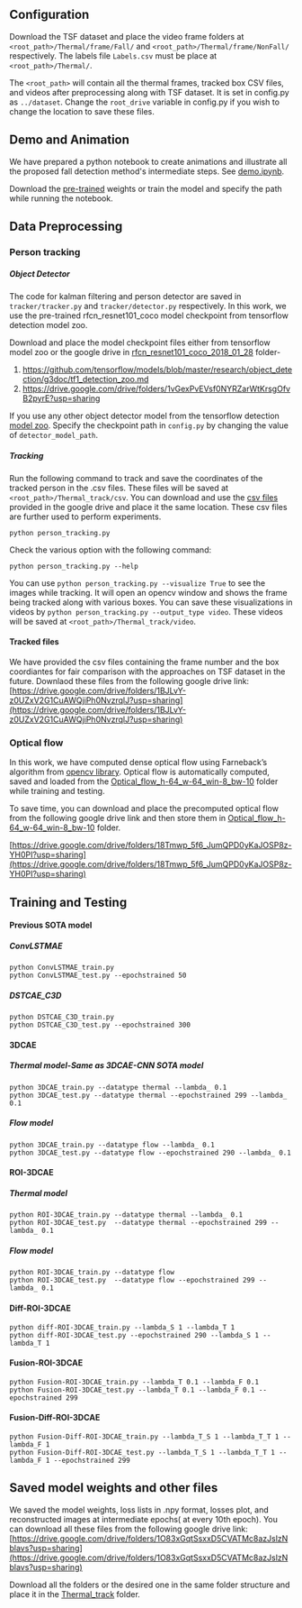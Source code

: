 ## Configuration 
Download the TSF dataset and place the video frame folders at ```<root_path>/Thermal/frame/Fall/``` and ```<root_path>/Thermal/frame/NonFall/``` respectively. The labels file ```Labels.csv``` must be place at ```<root_path>/Thermal/```. 

The ```<root_path>``` will contain all the thermal frames, tracked box CSV files, and videos after preprocessing along with TSF dataset. It is set in config.py as ```../dataset```. 
Change the ```root_drive``` variable in config.py if you wish to change the location to save these files.

## Demo and Animation
We have prepared a python notebook to create animations and illustrate all the proposed fall detection method's intermediate steps. See [demo.ipynb](demo.ipynb). 

Download the [pre-trained](#saved-model-weights-and-other-files) weights or train the model and specify the path while running the notebook.

## Data Preprocessing
### Person tracking
##### Object Detector
The code for kalman filtering and person detector are saved in ```tracker/tracker.py``` and ```tracker/detector.py``` respectively. In this work, we use the pre-trained rfcn_resnet101_coco model checkpoint from tensorflow detection model zoo. 

Download and place the model checkpoint files either from tensorflow model zoo or the google drive in [rfcn_resnet101_coco_2018_01_28](rfcn_resnet101_coco_2018_01_28) folder-
1. https://github.com/tensorflow/models/blob/master/research/object_detection/g3doc/tf1_detection_zoo.md
2. https://drive.google.com/drive/folders/1vGexPvEVsf0NYRZarWtKrsgOfvB2pyrE?usp=sharing

If you use any other object detector model from the tensorflow detection [model zoo](https://github.com/tensorflow/models/blob/master/research/object_detection/g3doc/tf1_detection_zoo.md). Specify the checkpoint path in ```config.py``` by changing the value of ```detector_model_path```.
##### Tracking
Run the following command to track and save the coordinates of the tracked person in the .csv files. These files will be saved at ```<root_path>/Thermal_track/csv```. You can download and use the [csv files](#tracked-files) provided in the google drive and place it the same location. These csv files are further used to perform experiments.
```
python person_tracking.py
```
Check the various option with the following command:
```
python person_tracking.py --help
```
You can use ```python person_tracking.py --visualize True``` to see the images while tracking. It will open an opencv window and shows the frame being tracked along with various boxes. You can save these visualizations in videos by ```python person_tracking.py --output_type video```. These videos will be saved at ```<root_path>/Thermal_track/video```.

#### Tracked files

We have provided the csv files containing the frame number and the box coordiantes for fair comparison with the approaches on TSF dataset in the future. Downlaod these files from the following google drive link:
[https://drive.google.com/drive/folders/1BJLvY-z0UZxV2G1CuAWQjiPh0NvzrqlJ?usp=sharing](https://drive.google.com/drive/folders/1BJLvY-z0UZxV2G1CuAWQjiPh0NvzrqlJ?usp=sharing)

### Optical flow
In this work, we have computed dense optical flow using Farneback’s algorithm from [opencv library](https://opencv-python-tutroals.readthedocs.io/en/latest/py_tutorials/py_video/py_lucas_kanade/py_lucas_kanade.html). Optical flow is automatically computed, saved and loaded from the [Optical_flow_h-64_w-64_win-8_bw-10](Optical_flow_h-64_w-64_win-8_bw-10) folder while training and testing. 

To save time, you can download and place the precomputed optical flow from the following google drive link and then store them in [Optical_flow_h-64_w-64_win-8_bw-10](Optical_flow_h-64_w-64_win-8_bw-10) folder.

[https://drive.google.com/drive/folders/18Tmwp_5f6_JumQPD0yKaJOSP8z-YH0PI?usp=sharing](https://drive.google.com/drive/folders/18Tmwp_5f6_JumQPD0yKaJOSP8z-YH0PI?usp=sharing)

## Training and Testing

#### Previous SOTA model

##### ConvLSTMAE
```
python ConvLSTMAE_train.py
python ConvLSTMAE_test.py --epochstrained 50
```

##### DSTCAE_C3D
```
python DSTCAE_C3D_train.py
python DSTCAE_C3D_test.py --epochstrained 300
```

#### 3DCAE

##### Thermal model-Same as 3DCAE-CNN SOTA model
```
python 3DCAE_train.py --datatype thermal --lambda_ 0.1
python 3DCAE_test.py --datatype thermal --epochstrained 299 --lambda_ 0.1
```
##### Flow model
```
python 3DCAE_train.py --datatype flow --lambda_ 0.1
python 3DCAE_test.py --datatype flow --epochstrained 290 --lambda_ 0.1
```

#### ROI-3DCAE

##### Thermal model
```
python ROI-3DCAE_train.py --datatype thermal --lambda_ 0.1
python ROI-3DCAE_test.py  --datatype thermal --epochstrained 299 --lambda_ 0.1
```
##### Flow model
```
python ROI-3DCAE_train.py --datatype flow
python ROI-3DCAE_test.py  --datatype flow --epochstrained 299 --lambda_ 0.1
```

#### Diff-ROI-3DCAE 

```
python diff-ROI-3DCAE_train.py --lambda_S 1 --lambda_T 1
python diff-ROI-3DCAE_test.py --epochstrained 290 --lambda_S 1 --lambda_T 1
```

#### Fusion-ROI-3DCAE 

```
python Fusion-ROI-3DCAE_train.py --lambda_T 0.1 --lambda_F 0.1
python Fusion-ROI-3DCAE_test.py --lambda_T 0.1 --lambda_F 0.1 --epochstrained 299
```

#### Fusion-Diff-ROI-3DCAE 

```
python Fusion-Diff-ROI-3DCAE_train.py --lambda_T_S 1 --lambda_T_T 1 --lambda_F 1
python Fusion-Diff-ROI-3DCAE_test.py --lambda_T_S 1 --lambda_T_T 1 --lambda_F 1 --epochstrained 299
```

## Saved model weights and other files
We saved the model weights, loss lists in .npy format, losses plot, and reconstructed images at intermediate epochs( at every 10th epoch). You can download all these files from the following google drive link:
[https://drive.google.com/drive/folders/1O83xGqtSsxxD5CVATMc8azJslzNblavs?usp=sharing](https://drive.google.com/drive/folders/1O83xGqtSsxxD5CVATMc8azJslzNblavs?usp=sharing)

Download all the folders or the desired one in the same folder structure and place it in the [Thermal_track](Thermal_track) folder.
